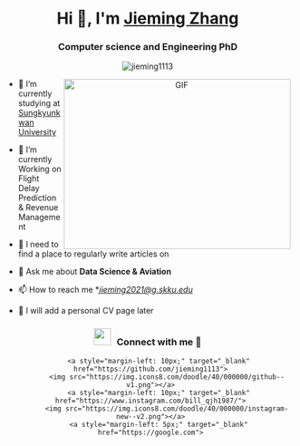 <h1 align="center">Hi 👋, I'm <a href="https://jieming1113.github.io" target="blank">
Jieming Zhang</a></h1>
<h3 align="center">Computer science and Engineering PhD </h3>


<p align="center"> <img src="https://komarev.com/ghpvc/?username=jieming1113&label=Profile%20views&color=0e75b6&style=flat" alt="jieming1113" /> </p>

<a target="_blank" align="center">
  <img align="right" top="500" height="300" width="400" alt="GIF" src="https://media.giphy.com/media/SWoSkN6DxTszqIKEqv/giphy.gif">
</a>


- 🔭 I’m currently studying at <a href="https://www.skku.edu.com/" target="blank">Sungkyunkwan University</a>

- 🌱 I’m currently Working on Flight Delay Prediction & Revenue Management



- 📝 I need to find a place to regularly write articles on 

- 💬 Ask me about **Data Science & Aviation**

- 📫 How to reach me **jieming2021@g.skku.edu*

- 📄 I will add a personal CV page later


<h3 align="center" > <img src="https://media.giphy.com/media/iY8CRBdQXODJSCERIr/giphy.gif" width="30" height="30" style="margin-right: 10px;">Connect with me 🤝 </h3>

<p align="center">

 <div align="center"  class="icons-social" style="margin-left: 10px;">
       
        <a style="margin-left: 10px;" target="_blank" href="https://github.com/jieming1113">
		    <img src="https://img.icons8.com/doodle/40/000000/github--v1.png"></a>
        <a style="margin-left: 10px;" target="_blank" href="https://www.instagram.com/bill_qjh1987/">
			<img src="https://img.icons8.com/doodle/40/000000/instagram-new--v2.png"></a>
		<a style="margin-left: 5px;" target="_blank" href="https://google.com">
		
</div>
</p>
